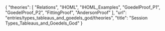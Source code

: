 {
    "theories": [
        "Relations",
        "IHOML",
        "IHOML_Examples",
        "GoedelProof_P1",
        "GoedelProof_P2",
        "FittingProof",
        "AndersonProof"
    ],
    "url": "entries/types_tableaus_and_goedels_god/theories",
    "title": "Session Types_Tableaus_and_Goedels_God"
}